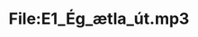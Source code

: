 ---
title: File:E1_Ég_ætla_út.mp3
recording of: Ég ætla út.
reading speed: slow
speaker: E
license: CC0
---